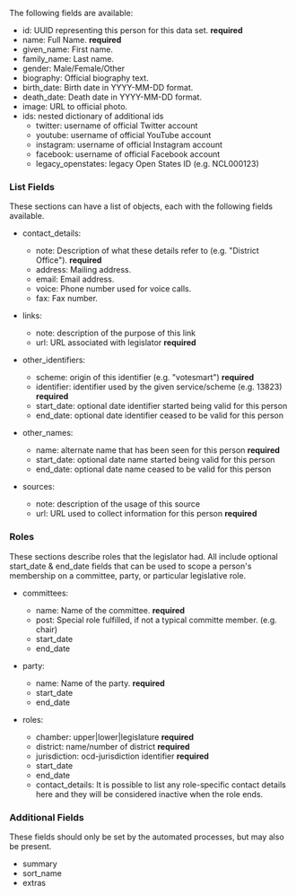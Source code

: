 The following fields are available:

* id: UUID representing this person for this data set.  **required**
* name: Full Name.  **required**
* given_name: First name.
* family_name: Last name.
* gender: Male/Female/Other
* biography: Official biography text.
* birth_date: Birth date in YYYY-MM-DD format.
* death_date: Death date in YYYY-MM-DD format.
* image: URL to official photo.
* ids:  nested dictionary of additional ids
    * twitter: username of official Twitter account
    * youtube: username of official YouTube account
    * instagram: username of official Instagram account
    * facebook: username of official Facebook account
    * legacy_openstates: legacy Open States ID (e.g. NCL000123)

### List Fields

These sections can have a list of objects, each with the following fields available.

* contact_details: 
    * note: Description of what these details refer to (e.g. "District Office").  **required**
    * address: Mailing address.
    * email: Email address.
    * voice: Phone number used for voice calls.
    * fax: Fax number.

* links:
    * note: description of the purpose of this link
    * url: URL associated with legislator **required**

* other_identifiers:
    * scheme: origin of this identifier (e.g. "votesmart")        **required**
    * identifier: identifier used by the given service/scheme (e.g. 13823)    **required**
    * start_date: optional date identifier started being valid for this person
    * end_date: optional date identifier ceased to be valid for this person

* other_names:
    * name: alternate name that has been seen for this person **required**
    * start_date: optional date name started being valid for this person
    * end_date: optional date name ceased to be valid for this person

* sources:
    * note: description of the usage of this source
    * url: URL used to collect information for this person **required**

### Roles

These sections describe roles that the legislator had.
All include optional start_date & end_date fields that can be used to scope a person's membership on a committee, party, or particular legislative role.

* committees:
    * name:   Name of the committee.  **required**
    * post:   Special role fulfilled, if not a typical committe member. (e.g. chair)
    * start_date
    * end_date

* party:
    * name: Name of the party.    **required**
    * start_date
    * end_date

* roles:
    * chamber: upper|lower|legislature    **required**
    * district: name/number of district   **required**
    * jurisdiction: ocd-jurisdiction identifier **required**
    * start_date
    * end_date
    * contact_details:    It is possible to list any role-specific contact details here and they will be considered inactive when the role ends.

### Additional Fields

These fields should only be set by the automated processes, but may also be present.
* summary
* sort_name
* extras

